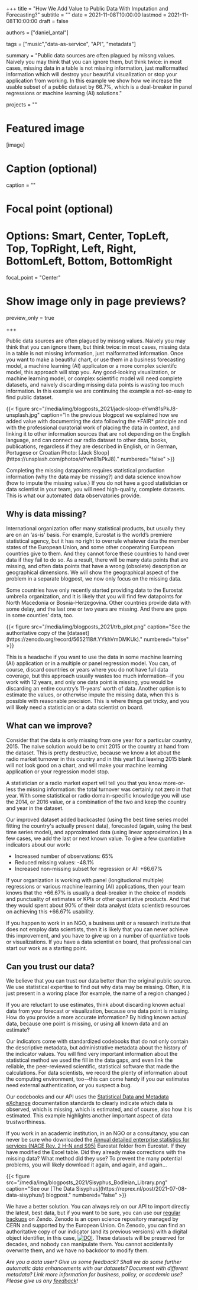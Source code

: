 +++
title = "How We Add Value to Public Data With Imputation and Forecasting?"
subtitle = ""
date = 2021-11-08T10:00:00
lastmod = 2021-11-08T10:00:00
draft = false

authors = ["daniel_antal"]

tags = ["music","data-as-service", "API", "metadata"]

summary = "Public data sources are often plagued by missng values. Naively you may think that you can ignore them, but think twice: in most cases, missing data in a table is not missing information, just malformatted information which will destroy your beautiful visualization or stop your application from working. In this example we show how we increase the usable subset of a public dataset by 66.7%, which is a deal-breaker in panel regressions or machine learning (AI) solutions."

projects = ""

# Featured image
[image]
  # Caption (optional)
  caption = ""

  # Focal point (optional)
  # Options: Smart, Center, TopLeft, Top, TopRight, Left, Right, BottomLeft, Bottom, BottomRight
  focal_point = "Center"

  # Show image only in page previews?
  preview_only = true

+++

Public data sources are often plagued by missng values. Naively you may think that you can ignore them, but think twice: in most cases, missing data in a table is not missing information, just malformatted information. Once you want to make a beautiful chart, or use them in a business forecasting model, a machine learning (AI) applicaton or a more complex scientifc model, this approach will stop you.  Any good-looking  visualization, or machine learning model, or complex scientific model will need complete datasets, and naively discarding missing data points is wasting too much information. In this example we are continuing the example a not-so-easy to find public dataset.

<td style="text-align: center;">{{< figure src="/media/img/blogposts_2021/jack-sloop-eYwn81sPkJ8-unsplash.jpg" caption="In the previous blogpost we explained how we added value with documenting the data following the *FAIR* principle and with the professional curatorial work of placing the data in context, and linking it to other information sources that are not depending on the English language, and can connect our radio dataset to other data, books, publications, regardless if they are described in English, or in German, Portugese or Croatian Photo: [Jack Sloop](https://unsplash.com/photos/eYwn81sPkJ8)." numbered="false" >}}</td>

Completing the missing datapoints requires statistical production information (why the data may be missing?) and data science knowhow (how to impute the missing value.) If you do not have a good statistician or data scientist in your team, you will need high-quality, complete datasets. This is what our automated data observatories provide.

## Why is data missing?

International organization offer many statistical products, but usually they are on an ‘as-is’ basis. For example, Eurostat is the world’s premiere statistical agency, but it has no right to overrule whatever data the member states of the European Union, and some other cooperating European countries give to them. And they cannot force these countries to hand over data if they fail to do so. As a result, there will be many data points that are missing, and often data points that have a wrong (obsolete) description or geographical dimensions. We will show the geographical aspect of the problem in a separate blogpost, we now only focus on the missing data.

Some countries have only recently started providing data to the Eurostat umbrella organization, and it is likely that you will find few datapoints for North Macedonia or Bosnia-Herzegovina. Other countries provide data with some delay, and the last one or two years are missing. And there are gaps in some counties’ data, too.

<td style="text-align: center;">{{< figure src="/media/img/blogposts_2021/trb_plot.png" caption="See the authoritative copy of the [dataset](https://zenodo.org/record/5652118#.YYkhVmDMKUk)." numbered="false" >}}</td>

This is a headache if you want to use the data in some machine learning (AI) application or in a multiple or panel regression model. You can, of course, discard countries or years where you do not have full data coverage, but this approach usually wastes too much information--if you work with 12 years, and only one data point is missing, you would be discarding an entire country’s 11-years’ worth of data. Another option is to estimate the values, or otherwise impute the missing data, when this is possible with reasonable precision. This is where things get tricky, and you will likely need a statistician or a data scientist on board.

## What can we improve?

Consider that the data is only missing from one year for a particular country, 2015.  The naive solution would be to omit 2015 or the country at hand from the dataset. This is pretty destructive, because we know a lot about the radio market turnover in this country and in this year! But leaving 2015 blank will not look good on a chart, and will make your machine learning application or your regression model stop.

A statistician or a radio market expert will tell you that you know more-or-less the missing information: the total turnover was certainly not zero in that year.  With some statistical or radio domain-specific knowledge you will use the 2014, or 2016 value, or a combination of the two and keep the country and year in the dataset.

Our improved dataset added backcasted (using the best time series model fitting the country's actually present data), forecasted (again, using the best time series model), and approximated data (using linear approximation.) In a few cases, we add the last or next known value.  To give a few quantiative indicators about our work:

- Increased number of observations: 65%
- Reduced missing values: -48.1%
- Increased non-missing subset for regression or AI: +66.67%

If your organization is working with panel (longitudional multiple) regressions or various machine learning (AI) applications, then your team knows that the +66.67% is usually a deal-breaker in the choice of models and punctuality of estimates or KPIs or other quantiative products.  And that they would spent about 90% of their data analyst (data scientist) resources on achieving this +66.67% usability.

If you happen to work in an NGO, a business unit or a research institute that does not employ data scientists, then it is likely that you can never achieve this improvement, and you have to give up on a number of quantiative tools or visualizations.  If you  have a data scientist on board, that professional can start our work as a starting point.  

## Can you trust our data?

We believe that you can trust our data better than the original public source. We use statistical expertise to find out why data may be missing. Often, it is just present in a woring place (for example, the name of a region changed.)

If you are reluctant to use estimates, think about discarding known actual data from your forecast or visualization, because one data point is missing.  How do you provide a more accurate information? By hiding known actual data, because one point is missing, or using all known data and an estimate?


Our indicators come with standardized codebooks that do not only contain the descriptive metadata, but administrative metadata about the history of the indicator values. You will find very important information about the statistical method we used the fill in the data gaps, and even link the reliable, the peer-reviewed scientific, statistical software that made the calculations. For data scientists, we record the plenty of information about the computing environment, too-–this can come handy if you our estimates need external authentication, or you suspect a bug.

Our codebooks and our API uses the [Statistical Data and Metadata eXchange](https://sdmx.org/?page_id=3215/) documentation standards to clearly indicate which data is observed, which is missing, which is estimated, and of course, also how it is estimated. 
This example highlights another important aspect of data trustworthiness. 

If you work in an academic institution, in an NGO or a consultancy, you can never be sure who downloaded the [Annual detailed enterprise statistics for services (NACE Rev. 2 H-N and S95)](https://appsso.eurostat.ec.europa.eu/nui/show.do?dataset=sbs_na_1a_se_r2&lang=en) Eurostat folder from Eurostat. If they have modified the Excel table. Did they already make corrections with the missing data? What method did they use? To prevent the many potential problems, you will likely download it again, and again, and again...

<td style="text-align: center;">{{< figure src="/media/img/blogposts_2021/Sisyphus_Bodleian_Library.png" caption="See our [The Data Sisyphus](https://reprex.nl/post/2021-07-08-data-sisyphus/) blogpost." numbered="false" >}}</td>

We have a better solution. You can always rely on our API to import directly the latest, best data, but if you want to be sure, you can use our [regular backups](https://zenodo.org/record/5652118#.YYhGOGDMLIU) on Zendo. Zenodo is an open science repository managed by CERN and supported by the European Union. On Zenodo, you can find an authoritative copy of our indicator (and its previous versions) with a digital object identifier, in  this case, [![DOI](https://zenodo.org/badge/DOI/10.5281/zenodo.5652118.svg)](https://doi.org/10.5281/zenodo.5652118). These datasets will be preserved for decades, and nobody can manipulate them. You cannot accidentally overwrite them, and we have no backdoor to modify them.

*Are you a data user? Give us some feedback? Shall we do some further
automatic data enhancements with our datasets? Document with different
metadata? Link more information for business, policy, or academic use? Please 
give us any [feedback](https://reprex.nl/#contact)!*
